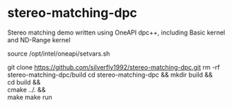 # stereo-matching-dpc
Stereo matching demo written using OneAPI dpc++, including Basic kernel and ND-Range kernel

source /opt/intel/oneapi/setvars.sh

git clone https://github.com/silverfly1992/stereo-matching-dpc.git
rm -rf stereo-matching-dpc/build
cd stereo-matching-dpc &&
mkdir build &&  
cd build &&  
cmake ../. &&  
make
make run
